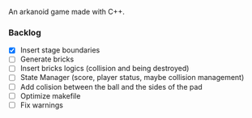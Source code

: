 An arkanoid game made with C++.

### Backlog

- [x] Insert stage boundaries
- [ ] Generate bricks
- [ ] Insert bricks logics (collision and being destroyed)
- [ ] State Manager (score, player status, maybe collision management)
- [ ] Add colision between the ball and the sides of the pad
- [ ] Optimize makefile
- [ ] Fix warnings